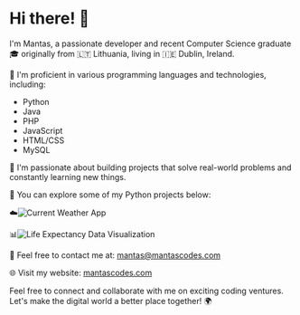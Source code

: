 # Hi there! 👋

I'm Mantas, a passionate developer and recent Computer Science graduate 🎓 originally from 🇱🇹 Lithuania, living in 🇮🇪 Dublin, Ireland.

🌱 I'm proficient in various programming languages and technologies, including:
- Python
- Java
- PHP
- JavaScript
- HTML/CSS
- MySQL

🚀 I'm passionate about building projects that solve real-world problems and constantly learning new things.

🔗 You can explore some of my Python projects below:

☁️![Current Weather App](https://github.com/manti05/currentWeather)

📊![Life Expectancy Data Visualization](https://github.com/manti05/dataVisualization)

📧 Feel free to contact me at: [mantas@mantascodes.com](mailto:mantas@mantascodes.com)

🌐 Visit my website: [mantascodes.com](https://mantascodes.com)

Feel free to connect and collaborate with me on exciting coding ventures. Let's make the digital world a better place together! 🌍
